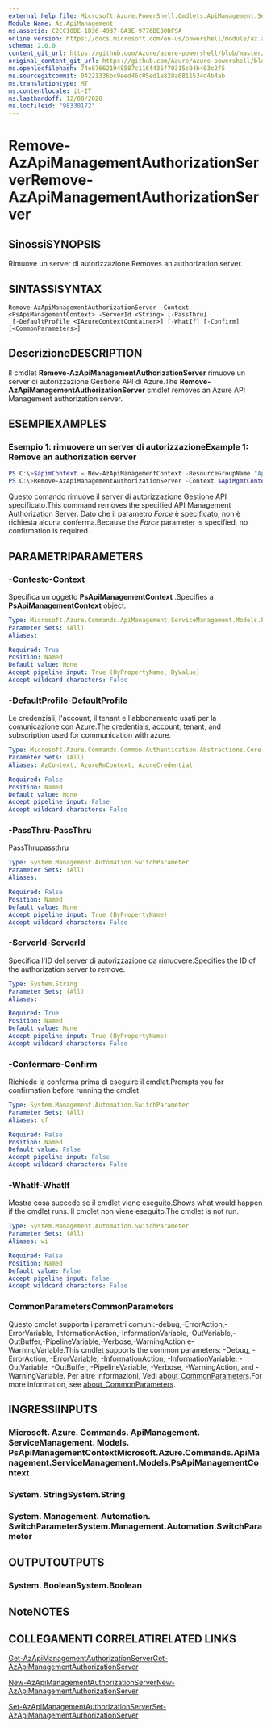 ```yaml
---
external help file: Microsoft.Azure.PowerShell.Cmdlets.ApiManagement.ServiceManagement.dll-Help.xml
Module Name: Az.ApiManagement
ms.assetid: C2CC10DE-1D36-4937-8A3E-9776BE80DF9A
online version: https://docs.microsoft.com/en-us/powershell/module/az.apimanagement/remove-azapimanagementauthorizationserver
schema: 2.0.0
content_git_url: https://github.com/Azure/azure-powershell/blob/master/src/ApiManagement/ApiManagement/help/Remove-AzApiManagementAuthorizationServer.md
original_content_git_url: https://github.com/Azure/azure-powershell/blob/master/src/ApiManagement/ApiManagement/help/Remove-AzApiManagementAuthorizationServer.md
ms.openlocfilehash: 74e876621948587c116f435f70315c04b403c2f5
ms.sourcegitcommit: 04221336bc9eed46c05ed1e828a6811534d4b4ab
ms.translationtype: MT
ms.contentlocale: it-IT
ms.lasthandoff: 12/08/2020
ms.locfileid: "98330172"
---
```

# <span data-ttu-id="1353f-101">Remove-AzApiManagementAuthorizationServer</span><span class="sxs-lookup"><span data-stu-id="1353f-101">Remove-AzApiManagementAuthorizationServer</span></span>

## <span data-ttu-id="1353f-102">Sinossi</span><span class="sxs-lookup"><span data-stu-id="1353f-102">SYNOPSIS</span></span>
<span data-ttu-id="1353f-103">Rimuove un server di autorizzazione.</span><span class="sxs-lookup"><span data-stu-id="1353f-103">Removes an authorization server.</span></span>

## <span data-ttu-id="1353f-104">SINTASSI</span><span class="sxs-lookup"><span data-stu-id="1353f-104">SYNTAX</span></span>

```
Remove-AzApiManagementAuthorizationServer -Context <PsApiManagementContext> -ServerId <String> [-PassThru]
 [-DefaultProfile <IAzureContextContainer>] [-WhatIf] [-Confirm] [<CommonParameters>]
```

## <span data-ttu-id="1353f-105">Descrizione</span><span class="sxs-lookup"><span data-stu-id="1353f-105">DESCRIPTION</span></span>
<span data-ttu-id="1353f-106">Il cmdlet **Remove-AzApiManagementAuthorizationServer** rimuove un server di autorizzazione Gestione API di Azure.</span><span class="sxs-lookup"><span data-stu-id="1353f-106">The **Remove-AzApiManagementAuthorizationServer** cmdlet removes an Azure API Management authorization server.</span></span>

## <span data-ttu-id="1353f-107">ESEMPI</span><span class="sxs-lookup"><span data-stu-id="1353f-107">EXAMPLES</span></span>

### <span data-ttu-id="1353f-108">Esempio 1: rimuovere un server di autorizzazione</span><span class="sxs-lookup"><span data-stu-id="1353f-108">Example 1: Remove an authorization server</span></span>
```powershell
PS C:\>$apimContext = New-AzApiManagementContext -ResourceGroupName "Api-Default-WestUS" -ServiceName "contoso"
PS C:\>Remove-AzApiManagementAuthorizationServer -Context $ApiMgmtContext -ServerId "authserverid" -Force
```

<span data-ttu-id="1353f-109">Questo comando rimuove il server di autorizzazione Gestione API specificato.</span><span class="sxs-lookup"><span data-stu-id="1353f-109">This command removes the specified API Management Authorization Server.</span></span>
<span data-ttu-id="1353f-110">Dato che il parametro *Force* è specificato, non è richiesta alcuna conferma.</span><span class="sxs-lookup"><span data-stu-id="1353f-110">Because the *Force* parameter is specified, no confirmation is required.</span></span>

## <span data-ttu-id="1353f-111">PARAMETRI</span><span class="sxs-lookup"><span data-stu-id="1353f-111">PARAMETERS</span></span>

### <span data-ttu-id="1353f-112">-Contesto</span><span class="sxs-lookup"><span data-stu-id="1353f-112">-Context</span></span>
<span data-ttu-id="1353f-113">Specifica un oggetto **PsApiManagementContext** .</span><span class="sxs-lookup"><span data-stu-id="1353f-113">Specifies a **PsApiManagementContext** object.</span></span>

```yaml
Type: Microsoft.Azure.Commands.ApiManagement.ServiceManagement.Models.PsApiManagementContext
Parameter Sets: (All)
Aliases:

Required: True
Position: Named
Default value: None
Accept pipeline input: True (ByPropertyName, ByValue)
Accept wildcard characters: False
```

### <span data-ttu-id="1353f-114">-DefaultProfile</span><span class="sxs-lookup"><span data-stu-id="1353f-114">-DefaultProfile</span></span>
<span data-ttu-id="1353f-115">Le credenziali, l'account, il tenant e l'abbonamento usati per la comunicazione con Azure.</span><span class="sxs-lookup"><span data-stu-id="1353f-115">The credentials, account, tenant, and subscription used for communication with azure.</span></span>

```yaml
Type: Microsoft.Azure.Commands.Common.Authentication.Abstractions.Core.IAzureContextContainer
Parameter Sets: (All)
Aliases: AzContext, AzureRmContext, AzureCredential

Required: False
Position: Named
Default value: None
Accept pipeline input: False
Accept wildcard characters: False
```

### <span data-ttu-id="1353f-116">-PassThru</span><span class="sxs-lookup"><span data-stu-id="1353f-116">-PassThru</span></span>
<span data-ttu-id="1353f-117">PassThru</span><span class="sxs-lookup"><span data-stu-id="1353f-117">passthru</span></span>

```yaml
Type: System.Management.Automation.SwitchParameter
Parameter Sets: (All)
Aliases:

Required: False
Position: Named
Default value: None
Accept pipeline input: True (ByPropertyName)
Accept wildcard characters: False
```

### <span data-ttu-id="1353f-118">-ServerId</span><span class="sxs-lookup"><span data-stu-id="1353f-118">-ServerId</span></span>
<span data-ttu-id="1353f-119">Specifica l'ID del server di autorizzazione da rimuovere.</span><span class="sxs-lookup"><span data-stu-id="1353f-119">Specifies the ID of the authorization server to remove.</span></span>

```yaml
Type: System.String
Parameter Sets: (All)
Aliases:

Required: True
Position: Named
Default value: None
Accept pipeline input: True (ByPropertyName)
Accept wildcard characters: False
```

### <span data-ttu-id="1353f-120">-Confermare</span><span class="sxs-lookup"><span data-stu-id="1353f-120">-Confirm</span></span>
<span data-ttu-id="1353f-121">Richiede la conferma prima di eseguire il cmdlet.</span><span class="sxs-lookup"><span data-stu-id="1353f-121">Prompts you for confirmation before running the cmdlet.</span></span>

```yaml
Type: System.Management.Automation.SwitchParameter
Parameter Sets: (All)
Aliases: cf

Required: False
Position: Named
Default value: False
Accept pipeline input: False
Accept wildcard characters: False
```

### <span data-ttu-id="1353f-122">-WhatIf</span><span class="sxs-lookup"><span data-stu-id="1353f-122">-WhatIf</span></span>
<span data-ttu-id="1353f-123">Mostra cosa succede se il cmdlet viene eseguito.</span><span class="sxs-lookup"><span data-stu-id="1353f-123">Shows what would happen if the cmdlet runs.</span></span>
<span data-ttu-id="1353f-124">Il cmdlet non viene eseguito.</span><span class="sxs-lookup"><span data-stu-id="1353f-124">The cmdlet is not run.</span></span>

```yaml
Type: System.Management.Automation.SwitchParameter
Parameter Sets: (All)
Aliases: wi

Required: False
Position: Named
Default value: False
Accept pipeline input: False
Accept wildcard characters: False
```

### <span data-ttu-id="1353f-125">CommonParameters</span><span class="sxs-lookup"><span data-stu-id="1353f-125">CommonParameters</span></span>
<span data-ttu-id="1353f-126">Questo cmdlet supporta i parametri comuni:-debug,-ErrorAction,-ErrorVariable,-InformationAction,-InformationVariable,-OutVariable,-OutBuffer,-PipelineVariable,-Verbose,-WarningAction e-WarningVariable.</span><span class="sxs-lookup"><span data-stu-id="1353f-126">This cmdlet supports the common parameters: -Debug, -ErrorAction, -ErrorVariable, -InformationAction, -InformationVariable, -OutVariable, -OutBuffer, -PipelineVariable, -Verbose, -WarningAction, and -WarningVariable.</span></span> <span data-ttu-id="1353f-127">Per altre informazioni, Vedi [about_CommonParameters](http://go.microsoft.com/fwlink/?LinkID=113216).</span><span class="sxs-lookup"><span data-stu-id="1353f-127">For more information, see [about_CommonParameters](http://go.microsoft.com/fwlink/?LinkID=113216).</span></span>

## <span data-ttu-id="1353f-128">INGRESSI</span><span class="sxs-lookup"><span data-stu-id="1353f-128">INPUTS</span></span>

### <span data-ttu-id="1353f-129">Microsoft. Azure. Commands. ApiManagement. ServiceManagement. Models. PsApiManagementContext</span><span class="sxs-lookup"><span data-stu-id="1353f-129">Microsoft.Azure.Commands.ApiManagement.ServiceManagement.Models.PsApiManagementContext</span></span>

### <span data-ttu-id="1353f-130">System. String</span><span class="sxs-lookup"><span data-stu-id="1353f-130">System.String</span></span>

### <span data-ttu-id="1353f-131">System. Management. Automation. SwitchParameter</span><span class="sxs-lookup"><span data-stu-id="1353f-131">System.Management.Automation.SwitchParameter</span></span>

## <span data-ttu-id="1353f-132">OUTPUT</span><span class="sxs-lookup"><span data-stu-id="1353f-132">OUTPUTS</span></span>

### <span data-ttu-id="1353f-133">System. Boolean</span><span class="sxs-lookup"><span data-stu-id="1353f-133">System.Boolean</span></span>

## <span data-ttu-id="1353f-134">Note</span><span class="sxs-lookup"><span data-stu-id="1353f-134">NOTES</span></span>

## <span data-ttu-id="1353f-135">COLLEGAMENTI CORRELATI</span><span class="sxs-lookup"><span data-stu-id="1353f-135">RELATED LINKS</span></span>

[<span data-ttu-id="1353f-136">Get-AzApiManagementAuthorizationServer</span><span class="sxs-lookup"><span data-stu-id="1353f-136">Get-AzApiManagementAuthorizationServer</span></span>](./Get-AzApiManagementAuthorizationServer.md)

[<span data-ttu-id="1353f-137">New-AzApiManagementAuthorizationServer</span><span class="sxs-lookup"><span data-stu-id="1353f-137">New-AzApiManagementAuthorizationServer</span></span>](./New-AzApiManagementAuthorizationServer.md)

[<span data-ttu-id="1353f-138">Set-AzApiManagementAuthorizationServer</span><span class="sxs-lookup"><span data-stu-id="1353f-138">Set-AzApiManagementAuthorizationServer</span></span>](./Set-AzApiManagementAuthorizationServer.md)


